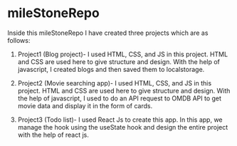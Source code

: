 # mileStoneRepo

Inside this mileStoneRepo I have created three projects which are as follows:

1. Project1 (Blog project)- I used HTML, CSS, and JS in this project. HTML and CSS are used here to give structure and design. With the help of javascript, I created blogs and then saved them to localstorage.

2. Project2 (Movie searching app)- I used HTML, CSS, and JS in this project. HTML and CSS are used here to give structure and design. With the help of javascript, I used to do an API request to OMDB API to get movie data and display it in the form of cards.

3. Project3 (Todo list)- I used React Js to create this app. In this app, we manage the hook using the useState hook and design the entire project with the help of react js.
